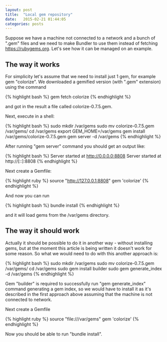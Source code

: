 ```yaml
---
layout: post
title:  "Local gem repository"
date:   2015-02-21 01:44:05
categories: posts
---
```


Suppose we have a machine not connected to a network and a bunch of ".gem" files and we need to make Bundler to use them instead of fetching https://rubygems.org. Let's see how it can be managed on an example.

## **The way it works**

For simplicity let's assume that we need to install just 1 gem, for example gem "colorize". We downloaded a gemified version (with ".gem" extension) using the command 

{% highlight bash %}
gem fetch colorize
{% endhighlight %}

and got in the result a file called colorize-0.7.5.gem.

Next, execute in a shell:

{% highlight bash %}
sudo mkdir /var/gems
sudo mv colorize-0.7.5.gem /var/gems/
cd /var/gems
export GEM_HOME=/var/gems
gem install /var/gems/colorize-0.7.5.gem
gem server -d /var/gems
{% endhighlight %}

After running "gem server" command you should get an output like:

{% highlight bash %}
Server started at http://0.0.0.0:8808
Server started at http://[::]:8808
{% endhighlight %}

Next create a Gemfile:

{% highlight ruby %}
source "http://127.0.0.1:8808"
gem 'colorize'
{% endhighlight %}

And now you can run 

{% highlight bash %}
bundle install
{% endhighlight %}

and it will load gems from the /var/gems directory.

## **The way it should work**

Actually it should be possible to do it in another way - without installing gems, but at the moment this article is being written it doesn't work for some reason. So what we would need to do with this another approach is:

{% highlight bash %}
sudo mkdir /var/gems
sudo mv colorize-0.7.5.gem /var/gems/
cd /var/gems
sudo gem install builder 
sudo gem generate_index -d /var/gems
{% endhighlight %}

Gem "builder" is required to successfully run "gem generate_index" command generating a gem index, so we would have to install it as it's described in the first approach above assuming that the machine is not connected to network.

Next create a Gemfile

{% highlight ruby %}
source "file:///var/gems"
gem 'colorize'
{% endhighlight %}

Now you should be able to run "bundle install".

